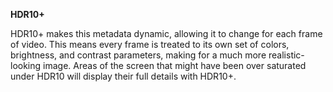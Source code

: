 **HDR10+**<br>

HDR10+ makes this metadata dynamic, allowing it to change for each frame of video. This means every frame is treated to its own set of colors, brightness, and contrast parameters, making for a much more realistic-looking image. Areas of the screen that might have been over saturated under HDR10 will display their full details with HDR10+.
